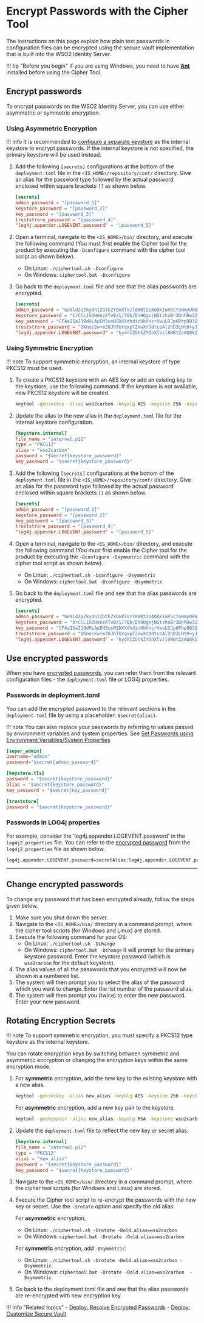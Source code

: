 # Encrypt Passwords with the Cipher Tool


The instructions on this page explain how plain text passwords in configuration files can be encrypted using the secure vault implementation that is built into the WSO2 Identity Server.  

!!! tip "Before you begin"
    If you are using Windows, you need to have [**Ant**](http://ant.apache.org/) installed before using the Cipher Tool.

## Encrypt passwords

To encrypt passwords on the WSO2 Identity Server, you can use either asymmetric or symmetric encryption.

### Using Asymmetric Encryption

!!! info
    It is recommended to [configure a separate keystore](../asymmetric-encryption/configure-keystores-in-wso2-products/#configure-a-separate-keystore-for-encrypting-data-in-internal-datastores) as the internal keystore to encrypt passwords. If the internal keystore is not specified, the primary keystore will be used instead.

1. Add the following `[secrets]` configurations at the bottom of the `deployment.toml` file in the `<IS_HOME>/repository/conf/` directory. Give an alias for the password type followed by the actual password enclosed within square brackets `[]` as shown below.

    ```toml
    [secrets]
    admin_password = "[password_1]"
    keystore_password = "[password_2]"
    key_password = "[password_3]"
    truststrore_password = "[password_4]"
    "log4j.appender.LOGEVENT.password" = "[password_5]"
    ```

2. Open a terminal, navigate to the `<IS_HOME>/bin/` directory, and execute the following command (You must first enable the Cipher tool for the product by executing the `-Dconfigure` command with the cipher tool script as shown below).

    - On Linux: `./ciphertool.sh -Dconfigure`
    - On Windows: `ciphertool.bat -Dconfigure`

3. Go back to the `deployment.toml` file and see that the alias passwords are encrypted.

    ```toml
    [secrets]
    admin_password = "GeNld2aZkydnIZGtkZYOnXlVzl8WBtZzAQ8kIoR5c7aHmyUkWTag7w4dG6B3JK5GxeX9bhsmZCBFozlPdWBT6Jvy"
    keystore_password = "brClL1SOHdezXTvBz1/76b/DnHQgxjNGtzhaBr3DnhHw32NWY484abHLREVyMoNJkER5lQUPbqeaMpR5lQUPbqeaMp"
    key_password = "CFAaISaI19dHLApEM3usNSDXXdhdicHbVncrVwuLDJp6Rhp8B3Qy3PnBhcJsryTqR/EPwdLnXboNJkER"
    truststrore_password = "DKnecEw+mJ8JhTUrqxpTZxwXrOdtcoAl2hD3LHtH+yJXNogumdSALfaqrMaknBzJq4SF3sY0RvwkMxWhnZ+BhIsko"
    "log4j.appender.LOGEVENT.password" = "kydnIZGtkZYOnXlVzl8WBtZzAQ8kIoR5c7aHmyUkWTagXTvBz1/76b/DnHQgxjNhD3LHtH+yJXNowecEEC"
    ```

### Using Symmetric Encryption

!!! note
    To support symmetric encryption, an internal keystore of type PKCS12 must be used.

1. To create a PKCS12 keystore with an AES key or add an existing key to the keystore, use the following command. If the keystore is not available, new PKCS12 keystore will be created.

    ```bash
    keytool -genseckey -alias wso2carbon -keyalg AES -keysize 256 -keystore internal.p12 -storetype pkcs12 -storepass password -keypass password
    ```

2. Update the alias to the new alias in the `deployment.toml` file for the internal keystore configuration.

    ```toml
    [keystore.internal]
    file_name = "internal.p12"
    type = "PKCS12"
    alias = "wso2carbon"
    password = "$secret{keystore_password}"
    key_password = "$secret{keystore_password}"
    ```

3. Add the following `[secrets]` configurations at the bottom of the `deployment.toml` file in the `<IS_HOME>/repository/conf/` directory. Give an alias for the password type followed by the actual password enclosed within square brackets `[]` as shown below.

    ```toml
    [secrets]
    admin_password = "[password_1]"
    keystore_password = "[password_2]"
    key_password = "[password_3]"
    truststrore_password = "[password_4]"
    "log4j.appender.LOGEVENT.password" = "[password_5]"
    ```

4. Open a terminal, navigate to the `<IS_HOME>/bin/` directory, and execute the following command (You must first enable the Cipher tool for the product by executing the `-Dconfigure -Dsymmetric` command with the cipher tool script as shown below).

    - On Linux: `./ciphertool.sh -Dconfigure -Dsymmetric`
    - On Windows: `ciphertool.bat -Dconfigure -Dsymmetric`

5. Go back to the `deployment.toml` file and see that the alias passwords are encrypted.

    ```toml
    [secrets]
    admin_password = "GeNld2aZkydnIZGtkZYOnXlVzl8WBtZzAQ8kIoR5c7aHmyUkWTag7w4dG6B3JK5GxeX9bhsmZCBFozlPdWBT6Jvy"
    keystore_password = "brClL1SOHdezXTvBz1/76b/DnHQgxjNGtzhaBr3DnhHw32NWY484abHLREVyMoNJkER5lQUPbqeaMpR5lQUPbqeaMp"
    key_password = "CFAaISaI19dHLApEM3usNSDXXdhdicHbVncrVwuLDJp6Rhp8B3Qy3PnBhcJsryTqR/EPwdLnXboNJkER"
    truststrore_password = "DKnecEw+mJ8JhTUrqxpTZxwXrOdtcoAl2hD3LHtH+yJXNogumdSALfaqrMaknBzJq4SF3sY0RvwkMxWhnZ+BhIsko"
    "log4j.appender.LOGEVENT.password" = "kydnIZGtkZYOnXlVzl8WBtZzAQ8kIoR5c7aHmyUkWTagXTvBz1/76b/DnHQgxjNhD3LHtH+yJXNowecEEC"
    ```

## Use encrypted passwords
When you have [encrypted passwords](#encrypt-passwords), you can refer them from the relevant configuration files - the `deployment.toml` file or LOG4j properties.

### Passwords in deployment.toml

You can add the encrypted password to the relevant sections in the `deployment.toml` file by using a placeholder: `$secret{alias}`.

!!! note
    You can also replace your passwords by referring to values passed by environment variables and system properties. See [Set Passwords using Environment Variables/System Properties]({{base_path}}/deploy/security/set-passwords-using-environment-variables-or-system-properties)

```toml
[super_admin]
username="admin"
password="$secret{admin_password}"

[keystore.tls]
password = "$secret{keystore_password}" 
alias = "$secret{keystore_password}" 
key_password = "$secret{key_password}"  

[truststore]                  
password = "$secret{keystore_password}" 
```

### Passwords in LOG4j properties
For example, consider the 'log4j.appender.LOGEVENT.password' in the `log4j2.properties` file. You can refer to the [encrypted password](#encrypt-passwords) from the `log4j2.properties` file as shown below.

```
log4j.appender.LOGEVENT.password=secretAlias:log4j.appender.LOGEVENT.password
```

---

## Change encrypted passwords

To change any password that has been encrypted already, follow the steps given below.

1. Make sure you shut down the server.
2. Navigate to the `<IS_HOME>/bin/` directory in a command prompt, where the cipher tool scripts (for Windows and Linux) are stored.
3. Execute the following command for your OS:
    * On Linux: `./ciphertool.sh -Dchange`
    * On Windows: `ciphertool.bat -Dchange`
   It will prompt for the primary keystore password. Enter the keystore password (which is `wso2carbon` for the default keystore).
5. The alias values of all the passwords that you encrypted will now be shown in a numbered list.
6. The system will then prompt you to select the alias of the password which you want to change. Enter the list number of the password alias.
7. The system will then prompt you (twice) to enter the new password. Enter your new password.

## Rotating Encryption Secrets

!!! note
    To support symmetric encryption, you must specify a PKCS12 type keystore as the internal keystore.

You can rotate encryption keys by switching between symmetric and asymmetric encryption or changing the encryption keys within the same encryption mode.

1. For **symmetric** encryption, add the new key to the existing keystore with a new alias. 

    ```bash
    keytool -genseckey -alias new_alias -keyalg AES -keysize 256 -keystore internal.p12 -storepass password -keypass password
    ```
    

    For **asymmetric** encryption, add a new key pair to the keystore.

    ```bash
    keytool -genkeypair -alias new_alias -keyalg RSA -keystore wso2carbon.jks -storepass password -keypass password
    ```


2. Update the `deployment.toml` file to reflect the new key or secret alias:

    ```toml
    [keystore.internal]
    file_name = "internal.p12"
    type = "PKCS12"
    alias = "new_alias"
    password = "$secret{keystore_password}"
    key_password = "$secret{keystore_password}"
    ```

3. Navigate to the `<IS_HOME>/bin/` directory in a command prompt, where the cipher tool scripts (for Windows and Linux) are stored.

4. Execute the Cipher tool script to re-encrypt the passwords with the new key or secret. Use the `-Drotate` option and specify the old alias. 

    For **asymmetric** encryption,

    * On Linux: `./ciphertool.sh -Drotate -Dold.alias=wso2carbon`
    * On Windows: `ciphertool.bat -Drotate -Dold.alias=wso2carbon`

    For **symmetric** encryption, add `-Dsymmetric`:

    * On Linux: `./ciphertool.sh -Drotate -Dold.alias=wso2carbon -Dsymmetric`
    * On Windows: `ciphertool.bat -Drotate -Dold.alias=wso2carbon  -Dsymmetric`

5. Go back to the deployment.toml file and see that the alias passwords are re-encrypted with new encryption key.

!!! info "Related topics"
    - [Deploy: Resolve Encrypted Passwords]({{base_path}}/deploy/security/resolve-encrypted-passwords)
    - [Deploy: Customize Secure Vault]({{base_path}}/deploy/security/customize-secure-vault)
